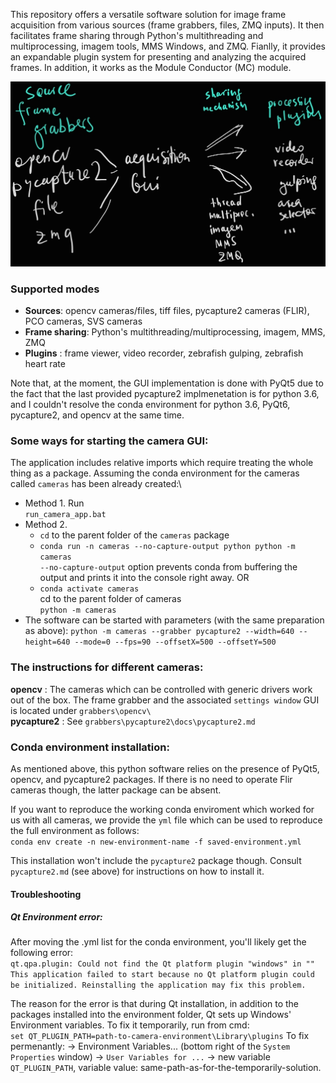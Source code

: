 This repository offers a versatile software solution for image frame acquisition from various sources (frame grabbers, files, ZMQ inputs). It then facilitates frame sharing through Python's multithreading and multiprocessing, imagem tools, MMS Windows, and ZMQ. Fianlly, it provides an expandable plugin system for presenting and analyzing the acquired frames. In addition, it works as the Module Conductor (MC) module.

![frame-grabber_software_parts_doodle](rss/frame-grabber_software_parts_doodle.jpg)

### Supported modes
* **Sources**: opencv cameras/files, tiff files, pycapture2 cameras (FLIR), PCO cameras, SVS cameras
* **Frame sharing**: Python's multithreading/multiprocessing, imagem, MMS, ZMQ
* **Plugins** : frame viewer, video recorder, zebrafish gulping, zebrafish heart rate


Note that, at the moment, the GUI implementation is done with PyQt5 due to the fact that the last provided pycapture2 implmenetation is for python 3.6, and I couldn't resolve the conda environment for python 3.6, PyQt6, pycapture2, and opencv at the same time.


### Some ways for starting the camera GUI:
The application includes relative imports which require treating the whole thing as a package. Assuming the conda environment for the cameras called `cameras` has been already created:\
* Method 1. Run\
`run_camera_app.bat`
* Method 2.
    * `cd` to the parent folder of the `cameras` package
    * `conda run -n cameras --no-capture-output python python -m cameras`\
		`--no-capture-output`  option prevents conda from buffering the output and prints it into the console right away.
    OR
    * `conda activate cameras`\
    cd to the parent folder of cameras\
    `python -m cameras`
* The software can be started with parameters (with the same preparation as above):
    `python -m cameras --grabber pycapture2 --width=640 --height=640 --mode=0 --fps=90 --offsetX=500 --offsetY=500`



### The instructions for different cameras:
**opencv** : The cameras which can be controlled with generic drivers work out of the box. The frame grabber and the associated `settings window` GUI is located under `grabbers\opencv\`\
**pycapture2** : See `grabbers\pycapture2\docs\pycapture2.md`


### Conda environment installation:
As mentioned above, this python software relies on the presence of PyQt5, opencv, and pycapture2 packages. If there is no need to operate Flir cameras though, the latter package can be absent.

If you want to reproduce the working conda enviroment which worked for us with all cameras, we provide the `yml` file which can be used to reproduce the full environment as follows:\
`conda env create -n new-environment-name -f saved-environment.yml`

This installation won't include the `pycapture2` package though. Consult `pycapture2.md` (see above) for instructions on how to install it.


#### Troubleshooting

##### Qt Environment error:
After moving the .yml list for the conda environment, you'll likely get the following error:\
`qt.qpa.plugin: Could not find the Qt platform plugin "windows" in ""`
`This application failed to start because no Qt platform plugin could be initialized. Reinstalling the application may fix this problem. `

The reason for the error is that during Qt installation, in addition to the packages installed into the environment folder, Qt sets up Windows' Environment variables. To fix it temporarily, run from cmd:\
`set QT_PLUGIN_PATH=path-to-camera-environment\Library\plugins`
To fix permenantly:
-> Environment Variables... (bottom right of the `System Properties` window) -> `User Variables for ...` -> new variable `QT_PLUGIN_PATH`, variable value: same-path-as-for-the-temporarily-solution.
